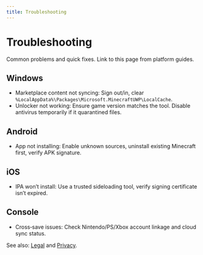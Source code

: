 ```yaml
---
title: Troubleshooting
---
```


# Troubleshooting

Common problems and quick fixes. Link to this page from platform guides.

## Windows
- Marketplace content not syncing: Sign out/in, clear `%LocalAppData%\Packages\Microsoft.MinecraftUWP\LocalCache`.
- Unlocker not working: Ensure game version matches the tool. Disable antivirus temporarily if it quarantined files.

## Android
- App not installing: Enable unknown sources, uninstall existing Minecraft first, verify APK signature.

## iOS
- IPA won’t install: Use a trusted sideloading tool, verify signing certificate isn’t expired.

## Console
- Cross‑save issues: Check Nintendo/PS/Xbox account linkage and cloud sync status.

See also: [Legal](/legal/dmca) and [Privacy](/legal/privacy).


